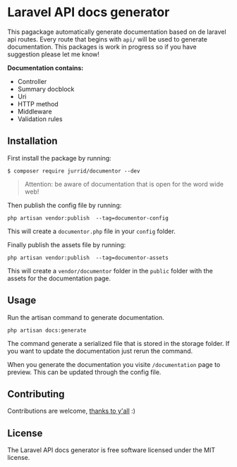 # Laravel API docs generator

This pagackage automatically generate documentation based on de laravel api routes. Every route that begins with `api/` will be used to generate documentation. This packages is work in progress so if you have suggestion please let me know!

**Documentation contains:**

- Controller
- Summary docblock
- Uri
- HTTP method
- Middleware
- Validation rules

## Installation

First install the package by running:

```
$ composer require jurrid/documentor --dev
```

> Attention: be aware of documentation that is open for the word wide web!

Then publish the config file by running:

```
php artisan vendor:publish  --tag=documentor-config
```

This will create a `documentor.php` file in your `config` folder.

Finally publish the assets  file by running:

```
php artisan vendor:publish  --tag=documentor-assets
```

This will create a `vendor/documentor` folder in the `public` folder with the assets for the documentation page.

## Usage

Run the artisan command to generate documentation. 

```
php artisan docs:generate
```

The command generate a serialized file that is stored in the storage folder. If you want to update the documentation just rerun the command.

When you generate the documentation you visite `/documentation` page to preview. This can be updated through the config file.

## Contributing

Contributions are welcome, [thanks to y'all](https://github.com/jurrid/laravel-api-docs-generator/graphs/contributors) :)

##  License

The Laravel API docs generator is free software licensed under the MIT license.